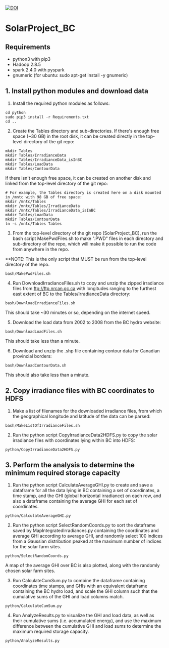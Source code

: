[![DOI](https://zenodo.org/badge/175055800.svg)](https://zenodo.org/doi/10.5281/zenodo.13173331)

# SolarProject_BC

## Requirements
  * python3 with pip3
  * Hadoop 2.8.5
  * spark 2.4.0 with pyspark
  * gnumeric (for ubuntu: sudo apt-get install -y gnumeric)
   
   
## 1. Install python modules and download data
  
1. Install the required python modules as follows:
  
~~~~
cd python
sudo pip3 install -r Requirements.txt
cd ..
~~~~
    
2. Create the Tables directory and sub-directories. If there's enough free space (~30 GB) in the root disk, it can be created directly in the top-level directory of the git repo:
  
~~~~
mkdir Tables
mkdir Tables/IrradianceData
mkdir Tables/IrradianceData_isInBC
mkdir Tables/LoadData
mkdir Tables/ContourData
~~~~
  
If there isn't enough free space, it can be created on another disk and linked from the top-level directory of the git repo:
  
~~~~
# For example, the Tables directory is created here on a disk mounted in /mntc with 98 GB of free space:
mkdir /mntc/Tables
mkdir /mntc/Tables/IrradianceData
mkdir /mntc/Tables/IrradianceData_isInBC
mkdir Tables/LoadData
mkdir Tables/ContourData
ln -s /mntc/Tables Tables
~~~~
  
3. From the top-level directory of the git repo (SolarProject_BC), run the bash script MakePwdFiles.sh to make ".PWD" files in each directory and sub-directory of the repo, which will make it possible to run the code from anywhere in the repo. 

**NOTE: This is the only script that MUST be run from the top-level directory of the repo.
  
~~~~
bash/MakePwdFiles.sh
~~~~
  
4. Run DownloadIrradianceFiles.sh to copy and unzip the zipped irradiance files from ftp://ftp.nrcan.gc.ca with longitudes ranging to the furthest east extent of BC to the Tables/IrradianceData directory:
  
~~~~
bash/DownloadIrradianceFiles.sh
~~~~

This should take ~30 minutes or so, depending on the internet speed.
  
5. Download the load data from 2002 to 2008 from the BC hydro website:

~~~~
bash/DownloadLoadFiles.sh
~~~~

This should take less than a minute. 
  
6. Download and unzip the .shp file containing contour data for Canadian provincial borders:

~~~~
bash/DownloadContourData.sh
~~~~

This should also take less than a minute.


## 2. Copy irradiance files with BC coordinates to HDFS

1. Make a list of filenames for the downloaded irradiance files, from which the geographical longitude and latitude of the data can be parsed:

~~~~
bash/MakeListOfIrradianceFiles.sh
~~~~

2. Run the python script CopyIrradianceData2HDFS.py to copy the solar irradiance files with coordinates lying within BC into HDFS:

~~~~
python/CopyIrradianceData2HDFS.py
~~~~

## 3. Perform the analysis to determine the minimum required storage capacity

1. Run the python script CalculateAverageGHI.py to create and save a dataframe for all the data lying in BC containing a set of coordinates, a time stamp, and the GHI (global horizontal irradiance) on each row, and also a dataframe containing the average GHI for each set of coordinates.

~~~~
python/CalculateAverageGHI.py
~~~~

2. Run the python script SelectRandomCoords.py to sort the dataframe saved by MapIntegratedIrradiances.py containing the coordinates and average GHI according to average GHI, and randomly select 100 indices from a Gaussian distribution peaked at the maximum number of indices for the solar farm sites. 

~~~~
python/SelectRandomCoords.py
~~~~

A map of the average GHI over BC is also plotted, along with the randomly chosen solar farm sites.

3. Run CalculateCumSum.py to combine the dataframe containing coordinates time stamps, and GHIs with an equivalent dataframe containing the BC hydro load, and scale the GHI column such that the cumulative sums of the GHI and load columns match.

~~~~
python/CalculateCumSum.py
~~~~

4. Run AnalyzeResults.py to visualize the GHI and load data, as well as their cumulative sums (i.e. accumulated energy), and use the maximum difference between the cumulative GHI and load sums to determine the maximum required storage capacity.

~~~~
python/AnalyzeResults.py
~~~~
